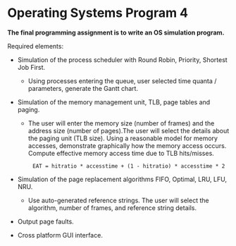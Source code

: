 # Operating Systems Program 4

**The final programming assignment is to write an OS simulation program.**

Required elements:

* Simulation of the process scheduler with Round Robin, Priority, Shortest Job First.
    *   Using processes entering the queue, user selected time quanta / parameters, generate the Gantt chart.

* Simulation of the memory management unit, TLB, page tables and paging.
    *   The user will enter the memory size (number of frames) and the address size (number of pages).The user will select the details about the paging unit (TLB size). Using a reasonable model for memory accesses, demonstrate graphically how the memory access occurs.  Compute effective memory access time due to TLB hits/misses.

```
        EAT = hitratio * accesstime + (1 - hitratio) * accesstime * 2
```

* Simulation of the page replacement algorithms FIFO, Optimal, LRU, LFU, NRU. 
    *   Use auto-generated reference strings. The user will select the algorithm, number of frames, and reference string details.

* Output page faults.

* Cross platform GUI interface.

